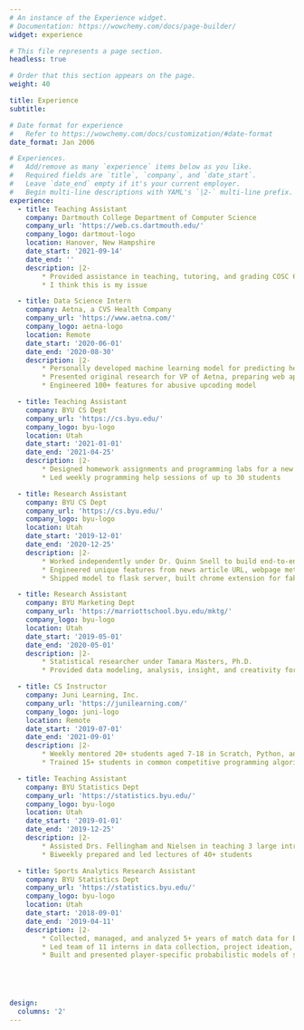 ```yaml
---
# An instance of the Experience widget.
# Documentation: https://wowchemy.com/docs/page-builder/
widget: experience

# This file represents a page section.
headless: true

# Order that this section appears on the page.
weight: 40

title: Experience
subtitle:

# Date format for experience
#   Refer to https://wowchemy.com/docs/customization/#date-format
date_format: Jan 2006

# Experiences.
#   Add/remove as many `experience` items below as you like.
#   Required fields are `title`, `company`, and `date_start`.
#   Leave `date_end` empty if it's your current employer.
#   Begin multi-line descriptions with YAML's `|2-` multi-line prefix.
experience:
  - title: Teaching Assistant
    company: Dartmouth College Department of Computer Science
    company_url: 'https://web.cs.dartmouth.edu/'
    company_logo: dartmout-logo
    location: Hanover, New Hampshire
    date_start: '2021-09-14'
    date_end: ''
    description: |2-
        * Provided assistance in teaching, tutoring, and grading COSC 65/165 Android Programming
        * I think this is my issue

  - title: Data Science Intern
    company: Aetna, a CVS Health Company
    company_url: 'https://www.aetna.com/'
    company_logo: aetna-logo
    location: Remote
    date_start: '2020-06-01'
    date_end: '2020-08-30'
    description: |2-
        * Personally developed machine learning model for predicting healthcare provider abusive upcoding on inpatient DRG claims, projected to save up to $1,000,000 each month via audit recommendations
        * Presented original research for VP of Aetna, preparing web application for live model prediction
        * Engineered 100+ features for abusive upcoding model

  - title: Teaching Assistant
    company: BYU CS Dept
    company_url: 'https://cs.byu.edu/'
    company_logo: byu-logo
    location: Utah
    date_start: '2021-01-01'
    date_end: '2021-04-25'
    description: |2-
        * Designed homework assignments and programming labs for a new Computer Science course, CS 201R Intro to Data Science
        * Led weekly programming help sessions of up to 30 students

  - title: Research Assistant
    company: BYU CS Dept
    company_url: 'https://cs.byu.edu/'
    company_logo: byu-logo
    location: Utah
    date_start: '2019-12-01'
    date_end: '2020-12-25'
    description: |2-
        * Worked independently under Dr. Quinn Snell to build end-to-end neural network for classification of online news articles as “fake”
        * Engineered unique features from news article URL, webpage metadata, and article body using custom-built word/character embeddings and NLP models
        * Shipped model to flask server, built chrome extension for fake news article detection

  - title: Research Assistant
    company: BYU Marketing Dept
    company_url: 'https://marriottschool.byu.edu/mktg/'
    company_logo: byu-logo
    location: Utah
    date_start: '2019-05-01'
    date_end: '2020-05-01'
    description: |2-
        * Statistical researcher under Tamara Masters, Ph.D.
        * Provided data modeling, analysis, insight, and creativity for 8+ research projects

  - title: CS Instructor
    company: Juni Learning, Inc.
    company_url: 'https://junilearning.com/'
    company_logo: juni-logo
    location: Remote
    date_start: '2019-07-01'
    date_end: '2021-09-01'
    description: |2-
        * Weekly mentored 20+ students aged 7-18 in Scratch, Python, and Java
        * Trained 15+ students in common competitive programming algorithms and techniques, helping them to prepare for the USA Computing Olympiad bronze, silver, and gold divisions

  - title: Teaching Assistant
    company: BYU Statistics Dept
    company_url: 'https://statistics.byu.edu/'
    company_logo: byu-logo
    location: Utah
    date_start: '2019-01-01'
    date_end: '2019-12-25'
    description: |2-
        * Assisted Drs. Fellingham and Nielsen in teaching 3 large introductory statistics courses covering probability, hypothesis testing, linear regression, R programming, etc.
        * Biweekly prepared and led lectures of 40+ students

  - title: Sports Analytics Research Assistant
    company: BYU Statistics Dept
    company_url: 'https://statistics.byu.edu/'
    company_logo: byu-logo
    location: Utah
    date_start: '2018-09-01'
    date_end: '2019-04-11'
    description: |2-
        * Collected, managed, and analyzed 5+ years of match data for BYU women’s and men’s tennis teams
        * Led team of 11 interns in data collection, project ideation, and statistical analysis processes
        * Built and presented player-specific probabilistic models of serving percentages by service position and point outcome, presenting research insights to head coaches





design:
  columns: '2'
---
```

